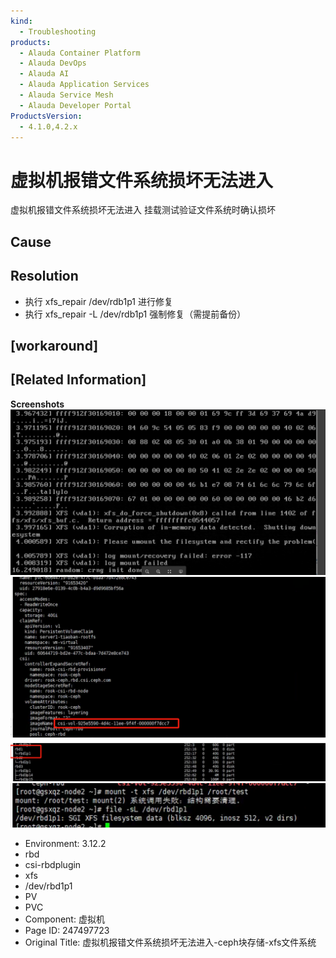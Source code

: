```yaml
---
kind:
  - Troubleshooting
products:
  - Alauda Container Platform
  - Alauda DevOps
  - Alauda AI
  - Alauda Application Services
  - Alauda Service Mesh
  - Alauda Developer Portal
ProductsVersion:
  - 4.1.0,4.2.x
---
```

<!-- A type of document that involves encountering a fault, diagnosing it, performing root cause analysis, and providing solutions. -->

# 虚拟机报错文件系统损坏无法进入

虚拟机报错文件系统损坏无法进入 挂载测试验证文件系统时确认损坏

## Cause

## Resolution
- 执行 xfs_repair /dev/rdb1p1 进行修复
- 执行 xfs_repair -L /dev/rdb1p1 强制修复（需提前备份）

## [workaround]

## [Related Information]
**Screenshots**
![](assets/xu-ni-ji-bao-cuo-wen-jian-xi-tong-sun-pi-wu-fa-jin-ru-cephkuai-cun-chu-xfswen-ji/image-2024-11-27_13-29-56.png)
![](assets/xu-ni-ji-bao-cuo-wen-jian-xi-tong-sun-pi-wu-fa-jin-ru-cephkuai-cun-chu-xfswen-ji/image-2024-11-27_13-35-14.png)
![](assets/xu-ni-ji-bao-cuo-wen-jian-xi-tong-sun-pi-wu-fa-jin-ru-cephkuai-cun-chu-xfswen-ji/image-2024-11-27_13-39-59.png)![](assets/xu-ni-ji-bao-cuo-wen-jian-xi-tong-sun-pi-wu-fa-jin-ru-cephkuai-cun-chu-xfswen-ji/image-2024-11-27_13-40-29.png)
- Environment: 3.12.2
- rbd
- csi-rbdplugin
- xfs
- /dev/rbd1p1
- PV
- PVC
- Component: 虚拟机
- Page ID: 247497723
- Original Title: 虚拟机报错文件系统损坏无法进入-ceph块存储-xfs文件系统
